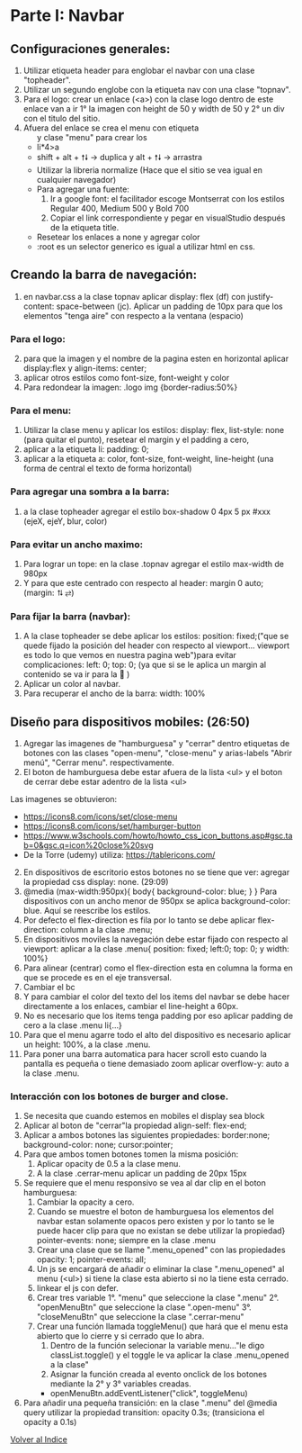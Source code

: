 # Parte I: Navbar

## Configuraciones generales: 
1. Utilizar etiqueta header para englobar el navbar con una clase "topheader".
2. Utilizar un segundo englobe con la etiqueta nav con una clase "topnav".
3. Para el logo: crear un enlace (&lt;a&gt;) con la clase logo dentro de este enlace van a ir 1° la imagen con height de 50 y width de 50 y 2° un div con el titulo del sitio.
4. Afuera del enlace se crea el menu con etiqueta <ul> y clase "menu" para crear los <li> li*4>a
5. shift + alt + 🠕🠗 → duplica y alt + 🠕🠗 → arrastra
6. Utilizar la libreria normalize (Hace que el sitio se vea igual en cualquier navegador)
7. Para agregar una fuente: 
    1. Ir a google font: el facilitador escoge Montserrat con los estilos Regular 400, Medium 500 y Bold 700
    2. Copiar el link correspondiente y pegar en visualStudio después de la etiqueta title.
8. Resetear los enlaces a none y agregar color
9. :root es un selector generico es igual a utilizar html en css.
## Creando la barra de navegación: 
1. en navbar.css a la clase topnav aplicar display: flex (df) con justify-content: 
space-between (jc). Aplicar un padding de 10px para que los elementos "tenga aire" con respecto a la ventana (espacio)
### Para el logo: 
2. para que la imagen y el nombre de la pagina esten en horizontal aplicar display:flex y align-items: center;
3. aplicar otros estilos como font-size, font-weight y color
4. Para redondear la imagen: .logo img {border-radius:50%}
### Para el menu:
1. Utilizar la clase menu y aplicar los estilos: display: flex, list-style: none (para quitar el punto), resetear el margin y el padding a cero, 
2. aplicar a la etiqueta li: padding: 0;
3. aplicar a la etiqueta a: color, font-size, font-weight, line-height (una forma de central el texto de forma horizontal)
### Para agregar una sombra a la barra:
1. a la clase topheader agregar el estilo box-shadow  0 4px 5 px #xxx (ejeX, ejeY, blur, color)
### Para evitar un ancho maximo:
1. Para lograr un tope: en la clase .topnav agregar el estilo max-width de 980px
2. Y para que este centrado con respecto al header: margin 0 auto; (margin: ⮁ ⇄)
### Para fijar la barra (navbar): 
1. A la clase topheader se debe aplicar los estilos: position: fixed;("que se quede fijado la posición del header con respecto al viewport... viewport es todo lo que vemos en nuestra pagina web")para evitar complicaciones: left: 0; top: 0; (ya que si se le aplica un margin  al contenido se va ir para la 💩  )
2. Aplicar un color al navbar.
3. Para recuperar el ancho de la barra: width: 100%
## Diseño para dispositivos mobiles: (26:50)
1. Agregar las imagenes de "hamburguesa" y "cerrar" dentro etiquetas de botones con las clases "open-menu", "close-menu" y arias-labels "Abrir menú", "Cerrar menu". respectivamente.
2. El boton de hamburguesa debe estar afuera de la lista &lt;ul&gt; y el boton de cerrar debe estar adentro de la lista &lt;ul&gt;

Las imagenes se obtuvieron:
* https://icons8.com/icons/set/close-menu
* https://icons8.com/icons/set/hamburger-button
* https://www.w3schools.com/howto/howto_css_icon_buttons.asp#gsc.tab=0&gsc.q=icon%20close%20svg
* De la Torre (udemy) utiliza: https://tablericons.com/
2. En dispositivos de escritorio estos botones no se tiene que ver: agregar la propiedad css display: none. (29:09)
3. @media (max-width:950px){
    body{
        background-color: blue;
    }
}
Para dispositivos con un ancho menor de 950px se aplica background-color: blue. Aquí se reescribe los estilos.
4. Por defecto el flex-direction es fila por lo tanto se debe aplicar flex-direction: column a la clase .menu;
5. En dispositivos moviles la navegación debe estar fijado con respecto al viewport: aplicar a la clase .menu{ position: fixed; left:0; top: 0; y width: 100%}
6. Para alinear (centrar) como el flex-direction esta en columna la forma en que se procede es en el eje transversal.
7. Cambiar el bc
8. Y para cambiar el color del texto del los items del navbar se debe hacer directamente a los enlaces, cambiar el line-height a 60px.
9. No es necesario que los items tenga padding por eso aplicar padding de cero a la clase .menu li{...}
10. Para que el menu agarre todo el alto del dispositivo es necesario aplicar un height: 100%, a la clase .menu.
11. Para poner una barra automatica para hacer scroll esto cuando la pantalla es pequeña o tiene demasiado zoom aplicar overflow-y: auto a la clase .menu.
### Interacción con los botones de burger and close.
1. Se necesita que cuando estemos en mobiles el display sea block
2. Aplicar al boton de "cerrar"la propiedad align-self: flex-end; 
3. Aplicar a ambos botones las siguientes propiedades: border:none; background-color: none; cursor:pointer;
4. Para que ambos tomen botones tomen la misma posición:
    1.  Aplicar opacity de 0.5 a la clase menu.
    2.  A la clase .cerrar-menu aplicar un padding de 20px 15px
5. Se requiere que el menu responsivo se vea al dar clip en el boton hamburguesa:
    1. Cambiar la opacity a cero.
    2. Cuando se muestre el boton de hamburguesa los elementos del navbar estan solamente opacos pero existen y por lo tanto se le puede hacer clip para que no existan se debe utilizar la propiedad} pointer-events: none; siempre en la clase .menu 
    3. Crear una clase que se llame ".menu_opened" con las propiedades opacity: 1; pointer-events: all;
    4. Un js se encargará de añadir o eliminar la clase ".menu_opened" al menu (&lt;ul&gt;) si tiene la clase esta abierto si no la tiene esta cerrado.
    5. linkear el js con defer.
    6. Crear tres variable 1°. "menu" que seleccione la clase ".menu" 2°. "openMenuBtn" que seleccione la clase ".open-menu" 3°. "closeMenuBtn" que seleccione la clase ".cerrar-menu"
    7. Crear una función llamada toggleMenu() que hará que el menu esta abierto que lo cierre y si cerrado que lo abra.
        1. Dentro de la función selecionar la variable menu..."le digo classList.toggle() y el toggle le va aplicar la clase .menu_opened a la clase"
        2. Asignar la función creada al evento onclick de los botones mediante la 2° y 3° variables creadas.
        * openMenuBtn.addEventListener("click", toggleMenu)
8. Para añadir una pequeña transición: en la clase ".menu" del @media query utilizar la propiedad transition: opacity 0.3s; (transiciona el opacity a 0.1s)


[Volver al Indice](index.md)